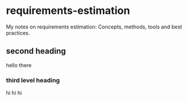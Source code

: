 # requirements-estimation
My notes on requirements estimation: Concepts, methods, tools and best practices.
## second heading
hello there
### third level heading
hi hi hi
